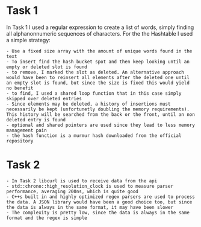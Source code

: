 # Task 1

In Task 1 I used a regular expression to create a list of words, simply finding all alphanonnumeric sequences of characters.
For the the Hashtable I used a simple strategy:

    - Use a fixed size array with the amount of unique words found in the text
    - To insert find the hash bucket spot and then keep looking until an empty or deleted slot is found
    - to remove, I marked the slot as deleted. An alternative approach would have been to reinsert all elements after the deleted one until an empty slot is found, but since the size is fixed this would yield no benefit
    - to find, I used a shared loop function that in this case simply skipped over deleted entries
    - Since elements may be deleted, a history of insertions must necessarily be kept (unfortunetly doubling the memory requirements). This history will be searched from the back or the front, until an non deleted entry is found
    - optional and shared pointers are used since they lead to less memory management pain
    - the hash function is a murmur hash downloaded from the official repository


# Task 2

    - In Task 2 libcurl is used to receive data from the api
    - std::chrono::high_resolution_clock is used to measure parser performance, averaging 200ns, which is quite good
    - C++s built in and highly optimized regex parsers are used to process the data. A JSON library would have been a good choice too, but since the data is always in the same format, it may have been slower
    - The complexity is pretty low, since the data is always in the same format and the regex is simple

